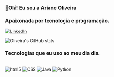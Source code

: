 ### 💫Olá! Eu sou a Ariane Oliveira 

<h3> Apaixonada por tecnologia e programação.</h3>

[![LinkedIn](https://img.shields.io/badge/LinkedIn-0077B5?style=for-the-badge&logo=linkedin&logoColor=white)](https://linkedin.com/in/ariane-oliveira-934b56168)


![Oliveira's GitHub stats](https://github-readme-stats.vercel.app/api?username=Ariane-Oli&show_icons=true&theme=dracula)

### Tecnologias que eu uso no meu dia dia.
<div style="display: inline_block"><br>
  <img align="center" alt="html5" src="https://img.shields.io/badge/HTML5-E34F26?style=for-the-badge&logo=html5&logoColor=white "/>
   <img align="center" alt="CSS" src="https://img.shields.io/badge/CSS3-1572B6?style=for-the-badge&logo=css3&logoColor=white"/>
    <img align="center" alt="Java" src="https://img.shields.io/badge/Java-ED8B00?style=for-the-badge&logo=openjdk&logoColor=white"/>
    <img align="center" alt="Python" src="https://img.shields.io/badge/Python-14354C?style=for-the-badge&logo=python&logoColor=white"/>
    
</div>



